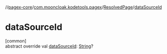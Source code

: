 //[pagex-core](../../../index.md)/[com.mooncloak.kodetools.pagex](../index.md)/[ResolvedPage](index.md)/[dataSourceId](data-source-id.md)

# dataSourceId

[common]\
abstract override val [dataSourceId](data-source-id.md): [String](https://kotlinlang.org/api/latest/jvm/stdlib/kotlin/-string/index.html)?
